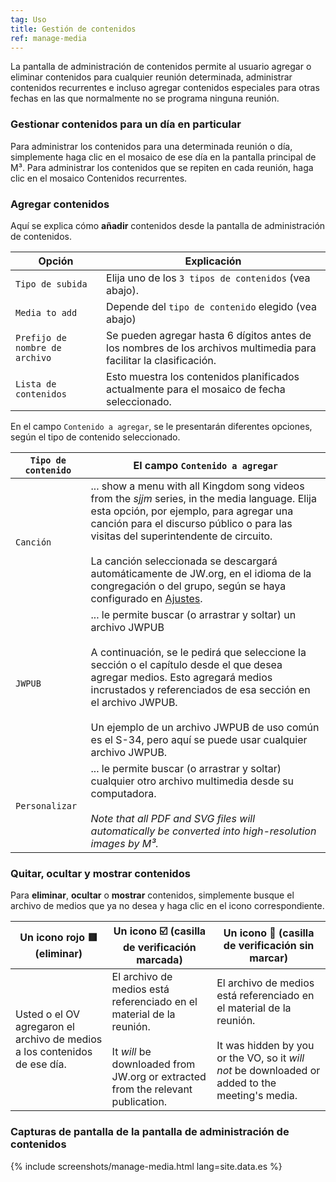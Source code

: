 ```yaml
---
tag: Uso
title: Gestión de contenidos
ref: manage-media
---
```


La pantalla de administración de contenidos permite al usuario agregar o eliminar contenidos para cualquier reunión determinada, administrar contenidos recurrentes e incluso agregar contenidos especiales para otras fechas en las que normalmente no se programa ninguna reunión.

### Gestionar contenidos para un día en particular

Para administrar los contenidos para una determinada reunión o día, simplemente haga clic en el mosaico de ese día en la pantalla principal de M³. Para administrar los contenidos que se repiten en cada reunión, haga clic en el mosaico Contenidos recurrentes.

### Agregar contenidos

Aquí se explica cómo **añadir** contenidos desde la pantalla de administración de contenidos.

| Opción                         | Explicación                                                                                                        |
| ------------------------------ | ------------------------------------------------------------------------------------------------------------------ |
| `Tipo de subida`               | Elija uno de los `3 tipos de contenidos` (vea abajo).                                                              |
| `Media to add`                 | Depende del `tipo de contenido` elegido (vea abajo)                                                                |
| `Prefijo de nombre de archivo` | Se pueden agregar hasta 6 dígitos antes de los nombres de los archivos multimedia para facilitar la clasificación. |
| `Lista de contenidos`          | Esto muestra los contenidos planificados actualmente para el mosaico de fecha seleccionado.                        |

En el campo `Contenido a agregar`, se le presentarán diferentes opciones, según el tipo de contenido seleccionado.

| `Tipo de contenido` | El campo `Contenido a agregar`                                                                                                                                                                                                                                                                                                                                                                                                             |
| ------------------- | ------------------------------------------------------------------------------------------------------------------------------------------------------------------------------------------------------------------------------------------------------------------------------------------------------------------------------------------------------------------------------------------------------------------------------------------ |
| `Canción`           | ... show a menu with all Kingdom song videos from the *sjjm* series, in the media language. Elija esta opción, por ejemplo, para agregar una canción para el discurso público o para las visitas del superintendente de circuito. <br><br> La canción seleccionada se descargará automáticamente de JW.org, en el idioma de la congregación o del grupo, según se haya configurado en [Ajustes]({{page.lang}}/#configuration). |
| `JWPUB`             | ... le permite buscar (o arrastrar y soltar) un archivo JWPUB <br><br> A continuación, se le pedirá que seleccione la sección o el capítulo desde el que desea agregar medios. Esto agregará medios incrustados y referenciados de esa sección en el archivo JWPUB. <br><br> Un ejemplo de un archivo JWPUB de uso común es el S-34, pero aquí se puede usar cualquier archivo JWPUB.                              |
| `Personalizar`      | ... le permite buscar (o arrastrar y soltar) cualquier otro archivo multimedia desde su computadora. <br><br> *Note that all PDF and SVG files will automatically be converted into high-resolution images by M³.*                                                                                                                                                                                                             |

### Quitar, ocultar y mostrar contenidos

Para **eliminar**, **ocultar** o **mostrar** contenidos, simplemente busque el archivo de medios que ya no desea y haga clic en el icono correspondiente.

| Un icono rojo 🟥 (eliminar)                                                | Un icono ☑️ (casilla de verificación marcada)                                                                                                                             | Un icono 🔲 (casilla de verificación sin marcar)                                                                                                                                           |
| ------------------------------------------------------------------------- | ------------------------------------------------------------------------------------------------------------------------------------------------------------------------- | ----------------------------------------------------------------------------------------------------------------------------------------------------------------------------------------- |
| Usted o el OV agregaron el archivo de medios a los contenidos de ese día. | El archivo de medios está referenciado en el material de la reunión. <br><br> It *will* be downloaded from JW.org or extracted from the relevant publication. | El archivo de medios está referenciado en el material de la reunión. <br><br> It was hidden by you or the VO, so it *will not* be downloaded or added to the meeting's media. |

### Capturas de pantalla de la pantalla de administración de contenidos

{% include screenshots/manage-media.html lang=site.data.es %}

